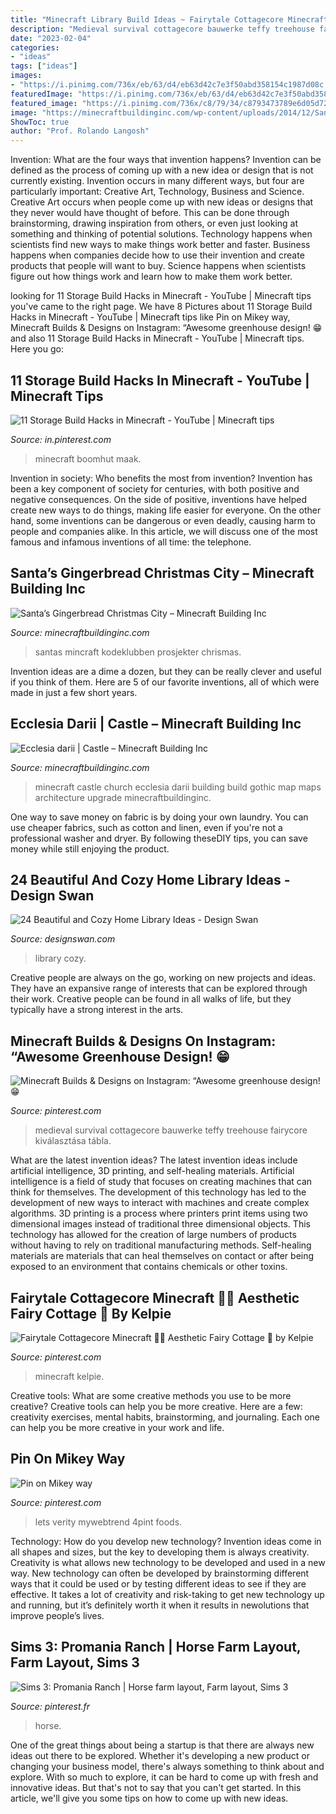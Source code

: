 ```yaml
---
title: "Minecraft Library Build Ideas ~ Fairytale Cottagecore Minecraft 🍓🌿 Aesthetic Fairy Cottage 🍎 By Kelpie"
description: "Medieval survival cottagecore bauwerke teffy treehouse fairycore kiválasztása tábla"
date: "2023-02-04"
categories:
- "ideas"
tags: ["ideas"]
images:
- "https://i.pinimg.com/736x/eb/63/d4/eb63d42c7e3f50abd358154c1987d08c.jpg"
featuredImage: "https://i.pinimg.com/736x/eb/63/d4/eb63d42c7e3f50abd358154c1987d08c.jpg"
featured_image: "https://i.pinimg.com/736x/c8/79/34/c8793473789e6d05d72b12027da6b7df.jpg"
image: "https://minecraftbuildinginc.com/wp-content/uploads/2014/12/Santas-Gingerbread-Christmas-City-download-minecraft-building-ideas-xmas-snow-3.jpg"
ShowToc: true
author: "Prof. Rolando Langosh"
---
```



Invention: What are the four ways that invention happens?
Invention can be defined as the process of coming up with a new idea or design that is not currently existing. Invention occurs in many different ways, but four are particularly important: Creative Art, Technology, Business and Science. 
Creative Art occurs when people come up with new ideas or designs that they never would have thought of before. This can be done through brainstorming, drawing inspiration from others, or even just looking at something and thinking of potential solutions. Technology happens when scientists find new ways to make things work better and faster. Business happens when companies decide how to use their invention and create products that people will want to buy. Science happens when scientists figure out how things work and learn how to make them work better.

	

		
looking for 11 Storage Build Hacks in Minecraft - YouTube | Minecraft tips you've came to the right page. We have 8 Pictures about 11 Storage Build Hacks in Minecraft - YouTube | Minecraft tips like Pin on Mikey way, Minecraft Builds &amp; Designs on Instagram: “Awesome greenhouse design! 😁 and also 11 Storage Build Hacks in Minecraft - YouTube | Minecraft tips. Here you go:
		
    
## 11 Storage Build Hacks In Minecraft - YouTube | Minecraft Tips

<img loading=lazy src="https://i.pinimg.com/736x/84/fe/9d/84fe9ddfcd709f45119757e2a334fd81.jpg" onerror="this.onerror=null;this.src='https://tse3.mm.bing.net/th?id=OIP.9Fsg42NiTNvuJzSKgo4IzgHaFj&amp;pid=15.1';" alt="11 Storage Build Hacks in Minecraft - YouTube | Minecraft tips">

_Source: in.pinterest.com_

>minecraft boomhut maak. 

	

Invention in society: Who benefits the most from invention?
Invention has been a key component of society for centuries, with both positive and negative consequences. On the side of positive, inventions have helped create new ways to do things, making life easier for everyone. On the other hand, some inventions can be dangerous or even deadly, causing harm to people and companies alike. In this article, we will discuss one of the most famous and infamous inventions of all time: the telephone.

    
## Santa’s Gingerbread Christmas City – Minecraft Building Inc

<img loading=lazy src="https://minecraftbuildinginc.com/wp-content/uploads/2014/12/Santas-Gingerbread-Christmas-City-download-minecraft-building-ideas-xmas-snow-3.jpg" onerror="this.onerror=null;this.src='https://tse4.mm.bing.net/th?id=OIP.EGXbbLAgQH-jZD5f4XmMCwHaEK&amp;pid=15.1';" alt="Santa’s Gingerbread Christmas City – Minecraft Building Inc">

_Source: minecraftbuildinginc.com_

>santas mincraft kodeklubben prosjekter chrismas. 

	

Invention ideas are a dime a dozen, but they can be really clever and useful if you think of them. Here are 5 of our favorite inventions, all of which were made in just a few short years.

    
## Ecclesia Darii | Castle – Minecraft Building Inc

<img loading=lazy src="http://minecraftbuildinginc.com/wp-content/uploads/2013/10/Ecclesia-darii-Minecraft-castle-ideas-6.jpg" onerror="this.onerror=null;this.src='https://tse3.mm.bing.net/th?id=OIP.yxNsb3f5EQpjuTtvGoTzSgHaEK&amp;pid=15.1';" alt="Ecclesia darii | Castle – Minecraft Building Inc">

_Source: minecraftbuildinginc.com_

>minecraft castle church ecclesia darii building build gothic map maps architecture upgrade minecraftbuildinginc. 

	

One way to save money on fabric is by doing your own laundry. You can use cheaper fabrics, such as cotton and linen, even if you're not a professional washer and dryer. By following theseDIY tips, you can save money while still enjoying the product.

    
## 24 Beautiful And Cozy Home Library Ideas - Design Swan

<img loading=lazy src="https://img.designswan.com/2012/07/library/24.jpg" onerror="this.onerror=null;this.src='https://tse3.mm.bing.net/th?id=OIP.F2CVcYkw_KfXAHLitvAt4wHaJg&amp;pid=15.1';" alt="24 Beautiful and Cozy Home Library Ideas - Design Swan">

_Source: designswan.com_

>library cozy. 

	

Creative people are always on the go, working on new projects and ideas. They have an expansive range of interests that can be explored through their work. Creative people can be found in all walks of life, but they typically have a strong interest in the arts.

    
## Minecraft Builds &amp; Designs On Instagram: “Awesome Greenhouse Design! 😁

<img loading=lazy src="https://i.pinimg.com/736x/eb/63/d4/eb63d42c7e3f50abd358154c1987d08c.jpg" onerror="this.onerror=null;this.src='https://tse4.mm.bing.net/th?id=OIP.xEBRjz9XqcFfgni2tVITdwHaHa&amp;pid=15.1';" alt="Minecraft Builds &amp; Designs on Instagram: “Awesome greenhouse design! 😁">

_Source: pinterest.com_

>medieval survival cottagecore bauwerke teffy treehouse fairycore kiválasztása tábla. 

	

What are the latest invention ideas?
The latest invention ideas include artificial intelligence, 3D printing, and self-healing materials. Artificial intelligence is a field of study that focuses on creating machines that can think for themselves. The development of this technology has led to the development of new ways to interact with machines and create complex algorithms. 3D printing is a process where printers print items using two dimensional images instead of traditional three dimensional objects. This technology has allowed for the creation of large numbers of products without having to rely on traditional manufacturing methods. Self-healing materials are materials that can heal themselves on contact or after being exposed to an environment that contains chemicals or other toxins.

    
## Fairytale Cottagecore Minecraft 🍓🌿 Aesthetic Fairy Cottage 🍎 By Kelpie

<img loading=lazy src="https://i.pinimg.com/736x/0e/ef/0b/0eef0b315e599225ef9308bfccbf6135.jpg" onerror="this.onerror=null;this.src='https://tse3.mm.bing.net/th?id=OIP.y9-U-D59Iu99FUD3eidpbAHaL0&amp;pid=15.1';" alt="Fairytale Cottagecore Minecraft 🍓🌿 Aesthetic Fairy Cottage 🍎 by Kelpie">

_Source: pinterest.com_

>minecraft kelpie. 

	

Creative tools: What are some creative methods you use to be more creative?
Creative tools can help you be more creative. Here are a few: creativity exercises, mental habits, brainstorming, and journaling. Each one can help you be more creative in your work and life.

    
## Pin On Mikey Way

<img loading=lazy src="https://i.pinimg.com/736x/c8/79/34/c8793473789e6d05d72b12027da6b7df.jpg" onerror="this.onerror=null;this.src='https://tse1.mm.bing.net/th?id=OIP.RZ1cRoSDUSc2LhtRddykEAHaLH&amp;pid=15.1';" alt="Pin on Mikey way">

_Source: pinterest.com_

>lets verity mywebtrend 4pint foods. 

	

Technology: How do you develop new technology?
Invention ideas come in all shapes and sizes, but the key to developing them is always creativity. Creativity is what allows new technology to be developed and used in a new way. New technology can often be developed by brainstorming different ways that it could be used or by testing different ideas to see if they are effective. It takes a lot of creativity and risk-taking to get new technology up and running, but it’s definitely worth it when it results in newolutions that improve people’s lives.

    
## Sims 3: Promania Ranch | Horse Farm Layout, Farm Layout, Sims 3

<img loading=lazy src="https://i.pinimg.com/736x/fe/38/e1/fe38e184e0c6d6a83f857abe26207cb6--ranch-the-sims.jpg" onerror="this.onerror=null;this.src='https://tse1.mm.bing.net/th?id=OIP.G_AgsVt6tMrDsllc-KPf2gHaEc&amp;pid=15.1';" alt="Sims 3: Promania Ranch | Horse farm layout, Farm layout, Sims 3">

_Source: pinterest.fr_

>horse. 

	

One of the great things about being a startup is that there are always new ideas out there to be explored. Whether it's developing a new product or changing your business model, there's always something to think about and explore. With so much to explore, it can be hard to come up with fresh and innovative ideas. But that's not to say that you can't get started. In this article, we'll give you some tips on how to come up with new ideas.

